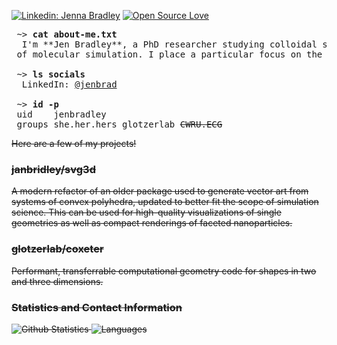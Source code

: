[![Linkedin: Jenna Bradley](https://img.shields.io/badge/-jenbrad-blue?style=flat-square&logo=Linkedin&logoColor=white&link=https://www.linkedin.com/in/jenbrad/)](https://www.linkedin.com/in/jenbrad/)
[![Open Source Love](https://badges.frapsoft.com/os/v2/open-source.svg?v=103)](https://github.com/ellerbrock/open-source-badges/)


<pre>
 ~> <strong>cat about-me.txt</strong>
  I'm **Jen Bradley**, a PhD researcher studying colloidal self-assembly through the lens 
 of molecular simulation. I place a particular focus on the role of particle geometry in assembling and stabilizing complex phases.
  
 ~> <strong>ls socials</strong>
  LinkedIn: <a href="https://www.linkedin.com/in/jenbrad">@jenbrad</a>

 ~> <strong>id -p</strong>
 uid	jenbradley
 groups she.her.hers <a href="https://github.com/glotzerlab" style="text-decoration:none">glotzerlab</a> <s href="https://engineering.case.edu/research/labs/electro-ceramics/about style="text-decoration:none"">CWRU.ECG</a>
</pre>

Here are a few of my projects!

### janbridley/svg3d

A modern refactor of an older package used to generate vector art from systems of convex polyhedra, updated to better fit the scope of simulation science. This can be used for high-quality visualizations of single geometries as well as compact renderings of faceted nanoparticles.

<!--- TODO: Twisted pentagonal prisms building into icosahedron: 5akis pentagonal antiprism --->

<!--- TODO: simulation frame - should be high density (near perfect) - maybe quasicrystal, use shading for sure. --->

### glotzerlab/coxeter

Performant, transferrable computational geometry code for shapes in two and three dimensions.

<!--- TODO: point in polyhedron around the outside, plus some visualization of common properties: equation for volume computation, inertia tensor? --->


<!--- TODO: smaller side projects: one goofy "for the love of it" project and maybe one simulation one? Could be something else as well --->





### Statistics and Contact Information

<!-- <p float="left"> -->
  <!-- <img src=https://github-profile-summary-cards.vercel.app/api/cards/stats?username=janbridley&theme=github alt="Statistics" width="30%" /> -->
  <!-- <img src=https://github-profile-summary-cards.vercel.app/api/cards/most-commit-language?username=janbridley&theme=github alt="Languages" width="30%" /> -->
<!-- </p> -->


![Github Statistics](https://github-profile-summary-cards.vercel.app/api/cards/stats?username=janbridley&theme=github) ![Languages](https://github-profile-summary-cards.vercel.app/api/cards/most-commit-language?username=janbridley&theme=github)
